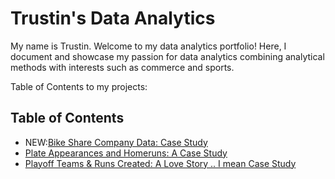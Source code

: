 # Trustin's Data Analytics

My name is Trustin. Welcome to my data analytics portfolio! Here, I document and showcase my passion for data analytics combining analytical methods with interests such as commerce and sports.

Table of Contents to my projects:

## Table of Contents
- NEW:[Bike Share Company Data: Case Study](https://github.com/trustinvo/casestudy/blob/main/Bike%20Share%20Company%20Data%20Analysis%3A%20Case%20Study.md)
- [Plate Appearances and Homeruns: A Case Study](https://github.com/trustinvo/baseball/blob/main/Plate%20Appearances%20Per%20HR%20Case%20Study.md)
- [Playoff Teams & Runs Created: A Love Story .. I mean Case Study](https://github.com/trustinvo/baseball/blob/main/Playoff%20Teams%20%26%20Runs%20Created%20Case%20Study.md)
<!---
trustinvo/trustinvo is a ✨ special ✨ repository because its `README.md` (this file) appears on your GitHub profile.
You can click the Preview link to take a look at your changes.
--->
